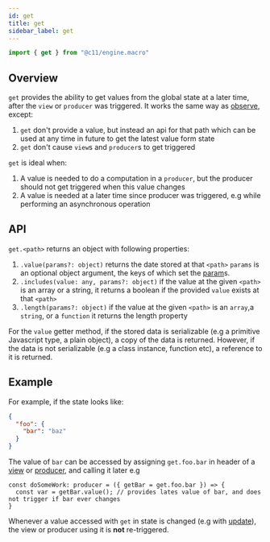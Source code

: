 ```yaml
---
id: get
title: get
sidebar_label: get
---
```


```ts
import { get } from "@c11/engine.macro"
```

## Overview

`get` provides the ability to get values from the global state at a later time,
after the `view` or `producer` was triggered. It works the same way as
[observe](/docs/api/observe), except:
1. `get` don't provide a value, but instead an api for that path which can be used at
   any time in future to get the latest value form state
2. `get` don't cause `view`s and `producer`s to get triggered

`get` is ideal when:
1. A value is needed to do a computation in a `producer`, but the producer
   should not get triggered when this value changes
2. A value is needed at a later time since producer was triggered, e.g while
   performing an asynchronous operation

## API

`get.<path>` returns an object with following properties:

1. `.value(params?: object)` returns the date stored at that `<path>`
   `params` is an optional object argument, the keys of which set the
   [param](/docs/api/param)s.
2. `.includes(value: any, params?: object)` if the value at the given
   `<path>` is an array or a string, it returns a boolean if the provided
   `value` exists at that `<path>`
3. `.length(params?: object)` if the value at the given `<path>` is an `array`,a `string`, or a `function` it returns the length property

For the `value` getter method, if the stored data is serializable (e.g a primitive
Javascript type, a plain object), a copy of the data is returned. However, if
the data is not serializable (e.g a class instance, function etc), a reference
to it is returned.

## Example

For example, if the state looks like:

```json
{
  "foo": {
    "bar": "baz"
  }
}
```

The value of `bar` can be accessed by assigning `get.foo.bar` in header of a
[view](/docs/api/view) or [producer](/docs/api/producer), and calling it later
e.g

```
const doSomeWork: producer = ({ getBar = get.foo.bar }) => {
  const var = getBar.value(); // provides lates value of bar, and does not trigger if bar ever changes
}
```

Whenever a value accessed with `get` in state is changed (e.g with
[update](/docs/api/update)), the view or producer using it is **not** re-triggered.
